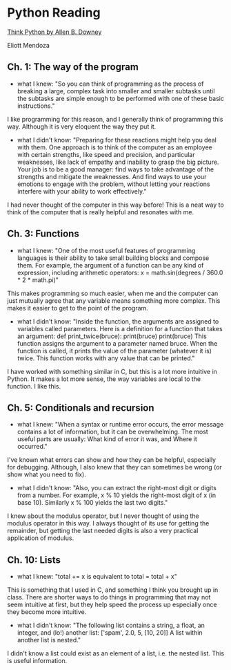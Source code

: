 # Python Reading
[Think Python by Allen B. Downey](https://greenteapress.com/thinkpython2/html/index.html)

Eliott Mendoza

## Ch. 1: The way of the program
+ what I knew: "So you can think of programming as the process of breaking a large, complex task into smaller and smaller subtasks until the subtasks are simple enough to be performed with one of these basic instructions."

I like programming for this reason, and I generally think of programming this way. Although it is very eloquent the way they put it.
+ what I didn't know: "Preparing for these reactions might help you deal with them. One approach is to think of the computer as an employee with certain strengths, like speed and precision, and particular weaknesses, like lack of empathy and inability to grasp the big picture. Your job is to be a good manager: find ways to take advantage of the strengths and mitigate the weaknesses. And find ways to use your emotions to engage with the problem, without letting your reactions interfere with your ability to work effectively."

I had never thought of the computer in this way before! This is a neat way to think of the computer that is really helpful and resonates with me.

## Ch. 3: Functions
+ what I knew: "One of the most useful features of programming languages is their ability to take small building blocks and compose them. For example, the argument of a function can be any kind of expression, including arithmetic operators: x = math.sin(degrees / 360.0 * 2 * math.pi)"

This makes programming so much easier, when me and the computer can just mutually agree that any variable means something more complex. This makes it easier to get to the point of the program.
+ what I didn't know: "Inside the function, the arguments are assigned to variables called parameters. Here is a definition for a function that takes an argument: def print_twice(bruce): print(bruce) print(bruce) This function assigns the argument to a parameter named bruce. When the function is called, it prints the value of the parameter (whatever it is) twice. This function works with any value that can be printed."

I have worked with something similar in C, but this is a lot more intuitive in Python. It makes a lot more sense, the way variables are local to the function. I like this.

## Ch. 5: Conditionals and recursion
+ what I knew: "When a syntax or runtime error occurs, the error message contains a lot of information, but it can be overwhelming. The most useful parts are usually: What kind of error it was, and Where it occurred."

I've known what errors can show and how they can be helpful, especially for debugging. Although, I also knew that they can sometimes be wrong (or show what you need to fix).
+ what I didn't know: "Also, you can extract the right-most digit or digits from a number. For example, x % 10 yields the right-most digit of x (in base 10). Similarly x % 100 yields the last two digits."

I knew about the modulus operator, but I never thought of using the modulus operator in this way. I always thought of its use for getting the remainder, but getting the last needed digits is also a very practical application of modulus.

## Ch. 10: Lists
+ what I knew: "total += x is equivalent to total = total + x"

This is something that I used in C, and something I think you brought up in class. There are shorter ways to do things in programming that may not seem intuitive at first, but they help speed the process up especially once they become more intuitive.
+ what I didn't know: "The following list contains a string, a float, an integer, and (lo!) another list: ['spam', 2.0, 5, [10, 20]] A list within another list is nested."

I didn't know a list could exist as an element of a list, i.e. the nested list. This is useful information.
